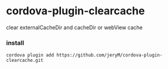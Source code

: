# cordova-plugin-clearcache
clear externalCacheDir and cacheDir or webView cache

### install

~~~
cordova plugin add https://github.com/jeryM/cordova-plugin-clearcache.git
~~~


